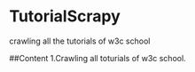 # TutorialScrapy
crawling all the tutorials of w3c school



##Content
1.Crawling  all toturials of w3c school.



